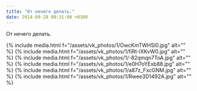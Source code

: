 ```yaml
---
title: "От нечего делать."
date: 2014-09-28 00:31:00 +0300
---
```


От нечего делать.


{% include media.html f="/assets/vk_photos/1/OwcKmTWHSl0.jpg" alt="" %}
{% include media.html f="/assets/vk_photos/1/fiRt-lXKvW0.jpg" alt="" %}
{% include media.html f="/assets/vk_photos/1/-82qmqn7ToA.jpg" alt="" %}
{% include media.html f="/assets/vk_photos/1/e0H7oYExb88.jpg" alt="" %}
{% include media.html f="/assets/vk_photos/1/a87z_FxcGNM.jpg" alt="" %}
{% include media.html f="/assets/vk_photos/1/Rwee3D1492A.jpg" alt="" %}
